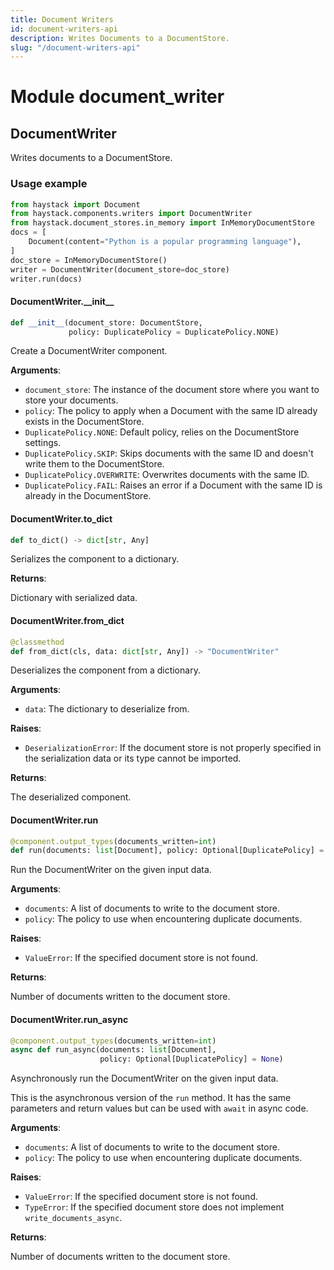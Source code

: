 ```yaml
---
title: Document Writers
id: document-writers-api
description: Writes Documents to a DocumentStore.
slug: "/document-writers-api"
---
```


<a id="document_writer"></a>

# Module document\_writer

<a id="document_writer.DocumentWriter"></a>

## DocumentWriter

Writes documents to a DocumentStore.

### Usage example
```python
from haystack import Document
from haystack.components.writers import DocumentWriter
from haystack.document_stores.in_memory import InMemoryDocumentStore
docs = [
    Document(content="Python is a popular programming language"),
]
doc_store = InMemoryDocumentStore()
writer = DocumentWriter(document_store=doc_store)
writer.run(docs)
```

<a id="document_writer.DocumentWriter.__init__"></a>

#### DocumentWriter.\_\_init\_\_

```python
def __init__(document_store: DocumentStore,
             policy: DuplicatePolicy = DuplicatePolicy.NONE)
```

Create a DocumentWriter component.

**Arguments**:

- `document_store`: The instance of the document store where you want to store your documents.
- `policy`: The policy to apply when a Document with the same ID already exists in the DocumentStore.
- `DuplicatePolicy.NONE`: Default policy, relies on the DocumentStore settings.
- `DuplicatePolicy.SKIP`: Skips documents with the same ID and doesn't write them to the DocumentStore.
- `DuplicatePolicy.OVERWRITE`: Overwrites documents with the same ID.
- `DuplicatePolicy.FAIL`: Raises an error if a Document with the same ID is already in the DocumentStore.

<a id="document_writer.DocumentWriter.to_dict"></a>

#### DocumentWriter.to\_dict

```python
def to_dict() -> dict[str, Any]
```

Serializes the component to a dictionary.

**Returns**:

Dictionary with serialized data.

<a id="document_writer.DocumentWriter.from_dict"></a>

#### DocumentWriter.from\_dict

```python
@classmethod
def from_dict(cls, data: dict[str, Any]) -> "DocumentWriter"
```

Deserializes the component from a dictionary.

**Arguments**:

- `data`: The dictionary to deserialize from.

**Raises**:

- `DeserializationError`: If the document store is not properly specified in the serialization data or its type cannot be imported.

**Returns**:

The deserialized component.

<a id="document_writer.DocumentWriter.run"></a>

#### DocumentWriter.run

```python
@component.output_types(documents_written=int)
def run(documents: list[Document], policy: Optional[DuplicatePolicy] = None)
```

Run the DocumentWriter on the given input data.

**Arguments**:

- `documents`: A list of documents to write to the document store.
- `policy`: The policy to use when encountering duplicate documents.

**Raises**:

- `ValueError`: If the specified document store is not found.

**Returns**:

Number of documents written to the document store.

<a id="document_writer.DocumentWriter.run_async"></a>

#### DocumentWriter.run\_async

```python
@component.output_types(documents_written=int)
async def run_async(documents: list[Document],
                    policy: Optional[DuplicatePolicy] = None)
```

Asynchronously run the DocumentWriter on the given input data.

This is the asynchronous version of the `run` method. It has the same parameters and return values
but can be used with `await` in async code.

**Arguments**:

- `documents`: A list of documents to write to the document store.
- `policy`: The policy to use when encountering duplicate documents.

**Raises**:

- `ValueError`: If the specified document store is not found.
- `TypeError`: If the specified document store does not implement `write_documents_async`.

**Returns**:

Number of documents written to the document store.
